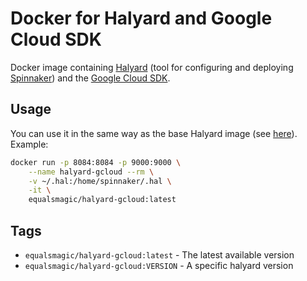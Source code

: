 # Docker for Halyard and Google Cloud SDK

Docker image containing [Halyard](https://github.com/spinnaker/halyard) (tool for configuring and deploying [Spinnaker](https://www.spinnaker.io)) and the [Google Cloud SDK](https://cloud.google.com/sdk/).

## Usage

You can use it in the same way as the base Halyard image (see [here](https://www.spinnaker.io/setup/install/halyard/#install-halyard-on-docker)).  
Example:

```bash
docker run -p 8084:8084 -p 9000:9000 \
    --name halyard-gcloud --rm \
    -v ~/.hal:/home/spinnaker/.hal \
    -it \
    equalsmagic/halyard-gcloud:latest
```

## Tags

* `equalsmagic/halyard-gcloud:latest` - The latest available version
* `equalsmagic/halyard-gcloud:VERSION` - A specific halyard version
